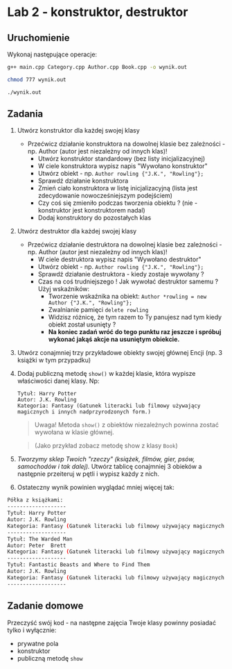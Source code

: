 # Lab 2 - konstruktor, destruktor

## Uruchomienie

Wykonaj następujące operacje:

```bash
g++ main.cpp Category.cpp Author.cpp Book.cpp -o wynik.out
```
```bash
chmod 777 wynik.out
```
```bash
./wynik.out
```

## Zadania
1. Utwórz konstruktor dla każdej swojej klasy
	* Przećwicz działanie konstruktora na dowolnej klasie bez zależności - np. Author (autor jest niezależny od innych klas)!
    	* Utwórz konstruktor standardowy (bez listy inicjalizacyjnej)
    	* W ciele konstruktora wypisz napis "Wywołano konstruktor"
    	* Utwórz obiekt - np. `Author rowling {"J.K.", "Rowling"};`
    	* Sprawdź działanie konstruktora
    	* Zmień ciało konstruktora w listę inicjalizacyjną (lista jest zdecydowanie nowocześniejszym podejściem)
    	* Czy coś się zmieniło podczas tworzenia obiektu ? (nie - konstruktor jest konstruktorem nadal)
    	* Dodaj konstruktory do pozostałych klas
2. Utwórz destruktor dla każdej swojej klasy
	* Przećwicz działanie destruktora na dowolnej klasie bez zależności - np. Author (autor jest niezależny od innych klas)!
    	* W ciele destruktora wypisz napis "Wywołano destruktor"
    	* Utwórz obiekt - np. `Author rowling {"J.K.", "Rowling"};`
    	* Sprawdź działanie destruktora - kiedy zostaje wywołany ?
    	* Czas na coś trudniejszego ! Jak wywołać destruktor samemu ? Użyj wskaźników:
      		* Tworzenie wskaźnika na obiekt: `Author *rowling = new Author {"J.K.", "Rowling"};`
	  		* Zwalnianie pamięci `delete rowling`
	  		* Widzisz różnicę, że tym razem to Ty panujesz nad tym kiedy obiekt został usunięty ? 
	  		* **Na koniec zadań wróć do tego punktu raz jeszcze i spróbuj wykonać jakąś akcje na usuniętym obiekcie.**
3. Utwórz conajmniej trzy przykładowe obiekty swojej głównej Encji (np. 3 książki w tym przypadku)
4. Dodaj publiczną metodę `show()` w każdej klasie, która wypisze właściwości danej klasy. Np:
  	```
  	Tytuł: Harry Potter
  	Autor: J.K. Rowling
  	Kategoria: Fantasy (Gatunek literacki lub filmowy używający magicznych i innych nadprzyrodzonych form.)
  	```
  	> Uwaga! Metoda `show()` z obiektów niezależnych powinna zostać wywołana w klasie głównej. 

	> (Jako przykład zobacz metodę show z klasy `Book`) 
5. *Tworzymy sklep Twoich "rzeczy" (książek, filmów, gier, psów, samochodów i tak dalej).* Utwórz tablicę conajmniej 3 obieków a następnie przeiteruj w pętli i wypisz każdy z nich.
6. Ostateczny wynik powinien wyglądać mniej więcej tak:

```bash
Półka z książkami:
-------------------
Tytuł: Harry Potter
Autor: J.K. Rowling
Kategoria: Fantasy (Gatunek literacki lub filmowy używający magicznych i innych nadprzyrodzonych form.)
-------------------
Tytuł: The Warded Man
Autor: Peter  Brett
Kategoria: Fantasy (Gatunek literacki lub filmowy używający magicznych i innych nadprzyrodzonych form.)
-------------------
Tytuł: Fantastic Beasts and Where to Find Them
Autor: J.K. Rowling
Kategoria: Fantasy (Gatunek literacki lub filmowy używający magicznych i innych nadprzyrodzonych form.)
-------------------
```

## Zadanie domowe
Przeczyść swój kod - na następne zajęcia Twoje klasy powinny posiadać tylko i wyłącznie:
* prywatne pola
* konstruktor
* publiczną metodę `show`
